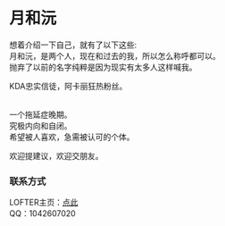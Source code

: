 ﻿<html>
  <head/>
  <body>
<h1>月和沅</h1>
想着介绍一下自己，就有了以下这些:

<br>
月和沅，是两个人，现在和过去的我，所以怎么称呼都可以。

<br>
抛弃了以前的名字纯粹是因为现实有太多人这样喊我。<br>

KDA忠实信徒，阿卡丽狂热粉丝。

<br>
一个拖延症晚期。

<br>
究极内向和自闭。

<br>
希望被人喜欢，急需被认可的个体。<br>


欢迎提建议，欢迎交朋友。
<h3>联系方式</h3>
LOFTER主页：<a href="https://tangyuan122625.lofter.com/">点此</a><br>
QQ：1042607020
  </body>
</html>
